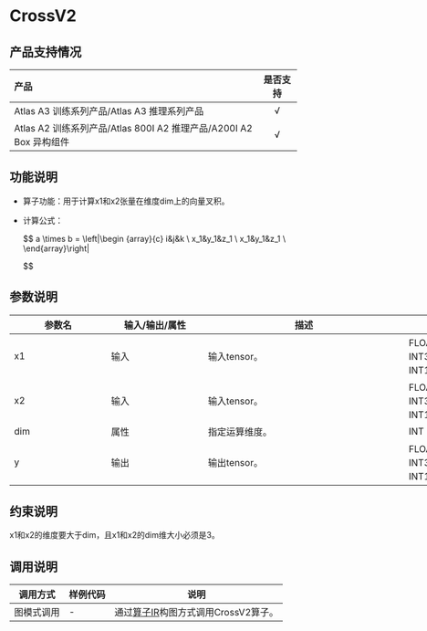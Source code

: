 # CrossV2

## 产品支持情况

|产品             |  是否支持  |
|:-------------------------|:----------:|
|  Atlas A3 训练系列产品/Atlas A3 推理系列产品   |     √    |
|  Atlas A2 训练系列产品/Atlas 800I A2 推理产品/A200I A2 Box 异构组件     |     √    |

## 功能说明

- 算子功能：用于计算x1和x2张量在维度dim上的向量叉积。
- 计算公式：

  $$
  a \times b = \left|\begin {array}{c}
  i&j&k \\
  x_1&y_1&z_1 \\
  x_1&y_1&z_1 \\
  \end{array}\right|

  $$

## 参数说明

<table style="undefined;table-layout: fixed; width: 1005px"><colgroup>
  <col style="width: 170px">
  <col style="width: 170px">
  <col style="width: 352px">
  <col style="width: 213px">
  <col style="width: 100px">
  </colgroup>
  <thead>
    <tr>
      <th>参数名</th>
      <th>输入/输出/属性</th>
      <th>描述</th>
      <th>数据类型</th>
      <th>数据格式</th>
    </tr></thead>
  <tbody>
    <tr>
      <td>x1</td>
      <td>输入</td>
      <td>输入tensor。</td>
      <td>FLOAT16、FLOAT32、INT32、INT8、UINT8、INT16、BFLOAT16</td>
      <td>ND</td>
    </tr>
    <tr>
      <td>x2</td>
      <td>输入</td>
      <td>输入tensor。</td>
      <td>FLOAT16、FLOAT32、INT32、INT8、UINT8、INT16、BFLOAT16</td>
      <td>ND</td>
    </tr>
    <tr>
      <td>dim</td>
      <td>属性</td>
      <td>指定运算维度。</td>
      <td>INT</td>
      <td>ND</td>
    </tr>
    <tr>
      <td>y</td>
      <td>输出</td>
      <td>输出tensor。</td>
      <td>FLOAT16、FLOAT32、INT32、INT8、UINT8、INT16、BFLOAT16</td>
      <td>ND</td>
    </tr>
  </tbody></table>

## 约束说明

x1和x2的维度要大于dim，且x1和x2的dim维大小必须是3。

## 调用说明

| 调用方式   | 样例代码           | 说明                                         |
| ---------------- | --------------------------- | --------------------------------------------------- |
| 图模式调用 |  -  | 通过[算子IR](./op_graph/cross_v2_proto.h)构图方式调用CrossV2算子。 |

<!-- [test_geir_cross_v2](./examples/test_geir_cross_v2.cpp) -->